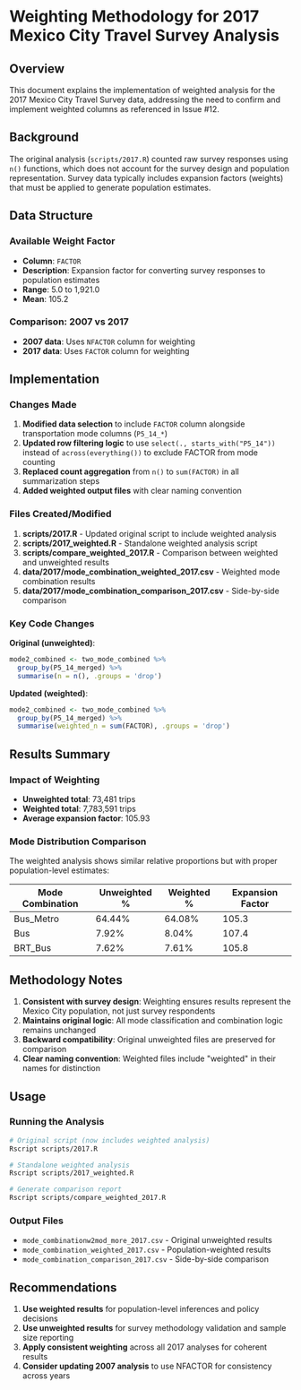 # Weighting Methodology for 2017 Mexico City Travel Survey Analysis

## Overview

This document explains the implementation of weighted analysis for the 2017 Mexico City Travel Survey data, addressing the need to confirm and implement weighted columns as referenced in Issue #12.

## Background

The original analysis (`scripts/2017.R`) counted raw survey responses using `n()` functions, which does not account for the survey design and population representation. Survey data typically includes expansion factors (weights) that must be applied to generate population estimates.

## Data Structure

### Available Weight Factor
- **Column**: `FACTOR`
- **Description**: Expansion factor for converting survey responses to population estimates
- **Range**: 5.0 to 1,921.0
- **Mean**: 105.2

### Comparison: 2007 vs 2017
- **2007 data**: Uses `NFACTOR` column for weighting
- **2017 data**: Uses `FACTOR` column for weighting

## Implementation

### Changes Made

1. **Modified data selection** to include `FACTOR` column alongside transportation mode columns (`P5_14_*`)
2. **Updated row filtering logic** to use `select(., starts_with("P5_14"))` instead of `across(everything())` to exclude FACTOR from mode counting
3. **Replaced count aggregation** from `n()` to `sum(FACTOR)` in all summarization steps
4. **Added weighted output files** with clear naming convention

### Files Created/Modified

1. **scripts/2017.R** - Updated original script to include weighted analysis
2. **scripts/2017_weighted.R** - Standalone weighted analysis script
3. **scripts/compare_weighted_2017.R** - Comparison between weighted and unweighted results
4. **data/2017/mode_combination_weighted_2017.csv** - Weighted mode combination results
5. **data/2017/mode_combination_comparison_2017.csv** - Side-by-side comparison

### Key Code Changes

**Original (unweighted)**:
```r
mode2_combined <- two_mode_combined %>%
  group_by(P5_14_merged) %>%
  summarise(n = n(), .groups = 'drop')
```

**Updated (weighted)**:
```r
mode2_combined <- two_mode_combined %>%
  group_by(P5_14_merged) %>%
  summarise(weighted_n = sum(FACTOR), .groups = 'drop')
```

## Results Summary

### Impact of Weighting
- **Unweighted total**: 73,481 trips
- **Weighted total**: 7,783,591 trips
- **Average expansion factor**: 105.93

### Mode Distribution Comparison
The weighted analysis shows similar relative proportions but with proper population-level estimates:

| Mode Combination | Unweighted % | Weighted % | Expansion Factor |
|-----------------|--------------|------------|------------------|
| Bus_Metro       | 64.44%       | 64.08%     | 105.3           |
| Bus             | 7.92%        | 8.04%      | 107.4           |
| BRT_Bus         | 7.62%        | 7.61%      | 105.8           |

## Methodology Notes

1. **Consistent with survey design**: Weighting ensures results represent the Mexico City population, not just survey respondents
2. **Maintains original logic**: All mode classification and combination logic remains unchanged
3. **Backward compatibility**: Original unweighted files are preserved for comparison
4. **Clear naming convention**: Weighted files include "weighted" in their names for distinction

## Usage

### Running the Analysis
```bash
# Original script (now includes weighted analysis)
Rscript scripts/2017.R

# Standalone weighted analysis
Rscript scripts/2017_weighted.R

# Generate comparison report
Rscript scripts/compare_weighted_2017.R
```

### Output Files
- `mode_combinationw2mod_more_2017.csv` - Original unweighted results
- `mode_combination_weighted_2017.csv` - Population-weighted results
- `mode_combination_comparison_2017.csv` - Side-by-side comparison

## Recommendations

1. **Use weighted results** for population-level inferences and policy decisions
2. **Use unweighted results** for survey methodology validation and sample size reporting
3. **Apply consistent weighting** across all 2017 analyses for coherent results
4. **Consider updating 2007 analysis** to use NFACTOR for consistency across years
